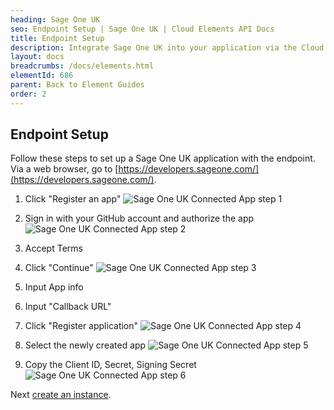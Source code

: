 ```yaml
---
heading: Sage One UK
seo: Endpoint Setup | Sage One UK | Cloud Elements API Docs
title: Endpoint Setup
description: Integrate Sage One UK into your application via the Cloud Elements APIs.
layout: docs
breadcrumbs: /docs/elements.html
elementId: 686
parent: Back to Element Guides
order: 2
---
```

## Endpoint Setup

Follow these steps to set up a Sage One UK application with the endpoint.
Via a web browser, go to [https://developers.sageone.com/](https://developers.sageone.com/).

1. Click "Register an app"
![Sage One UK Connected App step 1](http://cloud-elements.com/wp-content/uploads/2016/07/SageOneUSAPI1.png)

2. Sign in with your GitHub account and authorize the app
![Sage One UK Connected App step 2](http://cloud-elements.com/wp-content/uploads/2016/07/SageOneUSAPI2.png)

3. Accept Terms

4. Click "Continue"
![Sage One UK Connected App step 3](http://cloud-elements.com/wp-content/uploads/2016/07/SageOneUSAPI3.png)

5. Input App info

6. Input "Callback URL"

7. Click "Register application"
![Sage One UK Connected App step 4](http://cloud-elements.com/wp-content/uploads/2016/07/SageOneUSAPI4.png)

8. Select the newly created app
![Sage One UK Connected App step 5](http://cloud-elements.com/wp-content/uploads/2016/07/SageOneUSAPI5.png)

9. Copy the Client ID, Secret, Signing Secret
![Sage One UK Connected App step 6](http://cloud-elements.com/wp-content/uploads/2016/07/SageOneUSAPI6.png)

Next [create an instance](sage-one-uk-create-instance.html).

